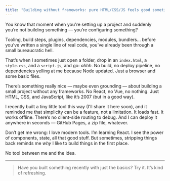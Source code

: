 ```yaml
---
title: "Building without frameworks: pure HTML/CSS/JS feels good sometimes"
---
```


You know that moment when you're setting up a project and suddenly you’re not building something — you’re configuring something?

Tooling, build steps, plugins, dependencies, modules, bundlers… before you’ve written a single line of real code, you’ve already been through a small bureaucratic hell.

That’s when I sometimes just open a folder, drop in an `index.html`, a `style.css`, and a `script.js`, and go: *ahhh*. No build, no deploy pipeline, no dependencies yelling at me because Node updated. Just a browser and some basic files.

There’s something really nice — maybe even grounding — about building a small project without any frameworks. No React, no Vue, no nothing. Just HTML, CSS, and JavaScript, like it’s 2007 (but in a good way).

I recently built a tiny little tool this way (I'll share it here soon), and it reminded me that simplicity can be a feature, not a limitation. It loads fast. It works offline. There’s no client-side routing to debug. And I can deploy it anywhere in seconds — GitHub Pages, a zip file, whatever.

Don’t get me wrong: I love modern tools. I’m learning React. I see the power of components, state, all that good stuff. But sometimes, stripping things back reminds me *why* I like to build things in the first place.

No tool between me and the idea.

---

> Have you built something recently with just the basics? Try it. It’s kind of refreshing.
